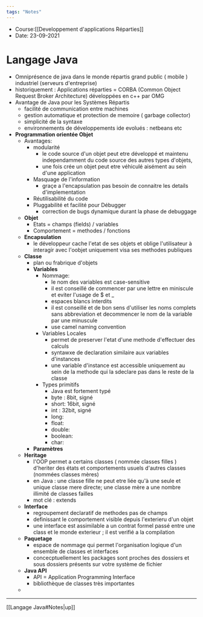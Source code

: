 ```yaml
---
tags: "Notes"
---
```


* Course:[[Developpement d'applications Réparties]]
* Date: 23-09-2021 


# Langage Java
* Omniprésence de java dans le monde répartis grand public ( mobile ) industriel (serveurs d'entreprise)
* historiquement : Applications réparties = CORBA (Common Object Request Broker Architecture) développées en c++ par OMG
* Avantage de Java pour les Systèmes Répartis
	* facilité de communication entre machines 
	* gestion automatique et protection de memoire ( garbage collector)
	* simplicité de la syntaxe 
	* environnements de développements ide evolués : netbeans etc 
* **Programmation orientée Objet** 
	*  Avantages: 
		* modularité 
			* le code source d'un objet peut etre développé et maintenu independamment du code source des autres types d'objets, 
			* une fois crée un objet peut etre véhiculé aisément au sein d'une application 
		* Masquage de l'information 
			* graçe a l'encapsulation pas besoin de connaitre les details d'implementation 
		* Réutilisabilité du code 
		* Pluggabilité et facilité pour Débugger 
			* correction de bugs dynamique durant la phase de debuggage 
	* **Objet** 
		* Etats = champs (fields)  / variables 
		* Comportement = methodes / fonctions 
	* **Encapsulation** 
		* le développeur cache l'etat de ses objets et oblige l'utilisateur à interagir avec l'oobjet uniquement visa ses methodes publiques
	* **Classe**
		* plan ou frabrique d'objets 
		* **Variables**
			* Nommage: 
				* le nom des variables est case-sensitive 
				* il est conseillé de commencer par une lettre en miniscule et eviter l'usage de $ et _ 
				* espaces blancs interdits 
				* il est conseillé et de bon sens d'utiliser les noms complets sans abbreviation et decommencer le nom de la variable par une minuscule
				* use camel naming convention
			* Variables Locales 
				* permet de preserver l'etat d'une methode d'effectuer des calculs 
				* syntawxe de declaration similaire aux variables d'instances
				* une variable d'instance est accessible uniquement au sein de la methode qui la sdeclare pas dans le reste de la classe 
			* Types primitifs 
				* Java est fortement typé 
				* byte : 8bit, signé
				* short: 16bit, signé
				* int : 32bit, signé
				* long: 
				* float:
				* double: 
				* boolean: 
				* char:
		* **Paramètres**
	* **Heritage**
		* l'OOP permet a certains classes ( nommée classes filles ) d'heriter des états et comportements usuels d'autres classes (nommées classes mères)
		* en Java : une classe fille ne peut etre liée qu'à une seule et unique classe mere directe; une classe mère a une nombre illimité de classes failles
		* mot clé : extends 
	* **Interface**
		* regroupement declaratif de methodes pas de champs 
		* definissant le comportement visible depuis l'exterieru d'un objet 
		* une interface est assimilable a un contrat formel passé entre une class et  le monde exterieur ; il est verifié a la compilation 
	* **Paquetage**
		* espace de nommage qui permet l'organisation logique d'un ensemble de classes et interfaces 
		* concecptuellement les packages sont proches des dossiers et sous dossiers présents sur votre système de fichier 
	* **Java API**
		* API = Application Programming Interface
		* bibliothèque de classes très importantes 
	* 





---
[[Langage Java#Notes|up]]